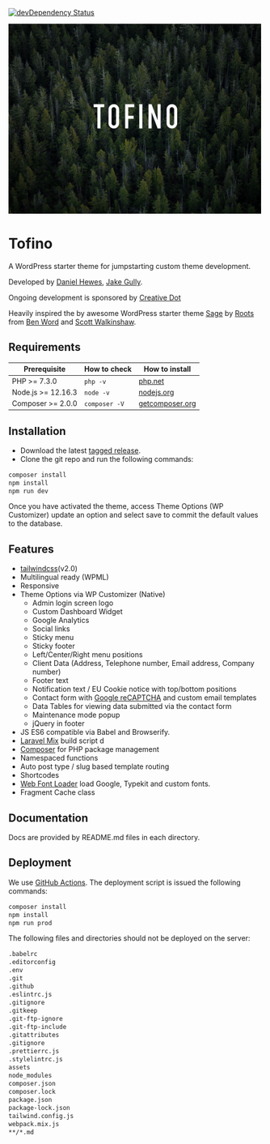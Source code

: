 [![devDependency Status](https://david-dm.org/creativedotdesign/tofino/dev-status.svg)](https://david-dm.org/creativedotdesign/tofino#info=devDependencies)

<img src="https://raw.githubusercontent.com/creativedotdesign/tofino/master/screenshot.png" alt="Tofino" width="500">

# Tofino

A WordPress starter theme for jumpstarting custom theme development.

Developed by [Daniel Hewes](https://github.com/danimalweb), [Jake Gully](https://github.com/mrchimp).

Ongoing development is sponsored by [Creative Dot](https://creativdotdesign.com)

Heavily inspired the by awesome WordPress starter theme [Sage](https://github.com/roots/sage) by [Roots](https://github.com/roots) from [Ben Word](https://github.com/retlehs) and [Scott Walkinshaw](https://github.com/swalkinshaw).

## Requirements

| Prerequisite       | How to check  | How to install                                  |
| ------------------ | ------------- | ----------------------------------------------- |
| PHP >= 7.3.0       | `php -v`      | [php.net](http://php.net/manual/en/install.php) |
| Node.js >= 12.16.3 | `node -v`     | [nodejs.org](http://nodejs.org/)                |
| Composer >= 2.0.0  | `composer -V` | [getcomposer.org](http://getcomposer.org)       |

## Installation

- Download the latest [tagged release](https://github.com/creativedotdesign/tofino/releases).
- Clone the git repo and run the following commands:

```
composer install
npm install
npm run dev
```

Once you have activated the theme, access Theme Options (WP Customizer) update an option and select save to commit the default values to the database.

## Features

- [tailwindcss](http://tailwindcss.com/)(v2.0)
- Multilingual ready (WPML)
- Responsive
- Theme Options via WP Customizer (Native)
  - Admin login screen logo
  - Custom Dashboard Widget
  - Google Analytics
  - Social links
  - Sticky menu
  - Sticky footer
  - Left/Center/Right menu positions
  - Client Data (Address, Telephone number, Email address, Company number)
  - Footer text
  - Notification text / EU Cookie notice with top/bottom positions
  - Contact form with [Google reCAPTCHA](https://www.google.com/recaptcha) and custom email templates
  - Data Tables for viewing data submitted via the contact form
  - Maintenance mode popup
  - jQuery in footer
- JS ES6 compatible via Babel and Browserify.
- [Laravel Mix](https://laravel-mix.com/) build script d
- [Composer](https://getcomposer.org/) for PHP package management
- Namespaced functions
- Auto post type / slug based template routing
- Shortcodes
- [Web Font Loader](https://github.com/typekit/webfontloader) load Google, Typekit and custom fonts.
- Fragment Cache class

## Documentation

Docs are provided by README.md files in each directory.

## Deployment

We use [GitHub Actions](https://github.com/features/actions). The deployment script is issued the following commands:

```
composer install
npm install
npm run prod
```

The following files and directories should not be deployed on the server:

```
.babelrc
.editorconfig
.env
.git
.github
.eslintrc.js
.gitignore
.gitkeep
.git-ftp-ignore
.git-ftp-include
.gitattributes
.gitignore
.prettierrc.js
.stylelintrc.js
assets
node_modules
composer.json
composer.lock
package.json
package-lock.json
tailwind.config.js
webpack.mix.js
**/*.md
```
